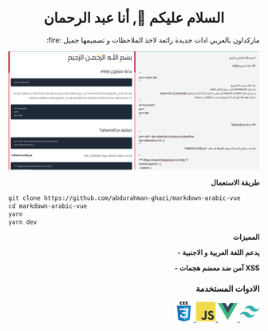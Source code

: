 <h1 align="center">السلام عليكم  👋, أنا عبد الرحمان </h1>

 <p align="right">:fire: ماركداون بالعربي ادات جديدة رائعة لاخذ الملاحظات و تصميمها جميل </p>

![اقراني](screenshot/readme.png)

 <p align="right"> <strong> طريقة الاستعمال </strong> </p>

```
git clone https://github.com/abdurahman-ghazi/markdown-arabic-vue
cd markdown-arabic-vue
yarn
yarn dev
```

 <p align="right"> <strong> المميزات </strong> </p>

<p align="right"> <strong> - يدعم اللغة العربية و الاجنبية  </strong> </p>
<p align="right"> <strong> - آمن ضد معضم هجمات XSS  </strong> </p>


<h3 align="right">الادوات المستخدمة</h3>
<p align="right"> <a href="https://www.w3schools.com/css/" target="_blank" rel="noreferrer"> <img src="https://raw.githubusercontent.com/devicons/devicon/master/icons/css3/css3-original-wordmark.svg" alt="css3" width="40" height="40"/> </a> <a href="https://developer.mozilla.org/en-US/docs/Web/JavaScript" target="_blank" rel="noreferrer"> <img src="https://raw.githubusercontent.com/devicons/devicon/master/icons/javascript/javascript-original.svg" alt="javascript" width="40" height="40"/> </a> <a href="https://vuejs.org/" target="_blank" rel="noreferrer"> <img src="https://raw.githubusercontent.com/devicons/devicon/master/icons/vuejs/vuejs-original.svg" alt="vuejs" width="40" height="40"/> </a> <a href="https://tailwindcss.com/" target="_blank" rel="noreferrer"> <img src="https://raw.githubusercontent.com/devicons/devicon/master/icons/tailwindcss/tailwindcss-plain.svg" alt="tailwindcss" width="40" height="40"/> </a> </p>





